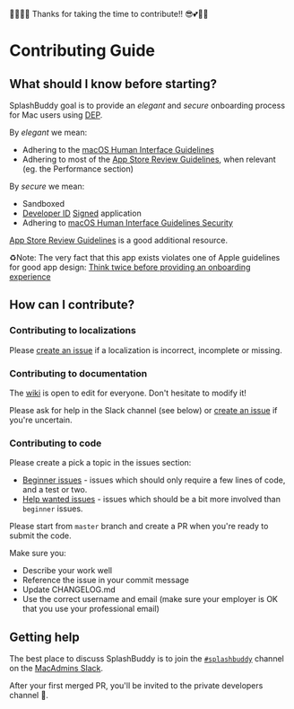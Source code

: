 👏🏼💕😎 Thanks for taking the time to contribute!! 😎💕👏🏼

# Contributing Guide

## What should I know before starting?

SplashBuddy goal is to provide an *elegant* and *secure* onboarding process for Mac users using [DEP](https://www.apple.com/business/dep/).

By *elegant* we mean:

- Adhering to the [macOS Human Interface Guidelines](https://developer.apple.com/library/content/documentation/UserExperience/Conceptual/OSXHIGuidelines/index.html#//apple_ref/doc/uid/20000957-CH4-SW1)
- Adhering to most of the [App Store Review Guidelines](https://developer.apple.com/app-store/review/guidelines/#performance), when relevant (eg. the Performance section)

By *secure* we mean:

- Sandboxed
- [Developer ID](https://developer.apple.com/developer-id/) [Signed](https://developer.apple.com/library/content/documentation/Security/Conceptual/CodeSigningGuide/Introduction/Introduction.html) application
- Adhering to [macOS Human Interface Guidelines Security](https://developer.apple.com/library/content/documentation/UserExperience/Conceptual/OSXHIGuidelines/Security.html)

[App Store Review Guidelines](https://developer.apple.com/app-store/review/guidelines/) is a good additional resource.

♻️Note: The very fact that this app exists violates one of Apple guidelines for good app design: [Think twice before providing an onboarding experience](https://developer.apple.com/library/content/documentation/UserExperience/Conceptual/OSXHIGuidelines/StartStop.html#//apple_ref/doc/uid/20000957-CH5-SW1)

## How can I contribute?

### Contributing to localizations

Please [create an issue](https://github.com/ftiff/SplashBuddy/issues/new) if a localization is incorrect, incomplete or missing.

### Contributing to documentation

The [wiki](https://github.com/ftiff/SplashBuddy/wiki) is open to edit for everyone. Don't hesitate to modify it!

Please ask for help in the Slack channel (see below) or [create an issue](https://github.com/ftiff/SplashBuddy/issues/new) if you're uncertain.

### Contributing to code

Please create a pick a topic in the issues section:

* [Beginner issues](https://github.com/ftiff/SplashBuddy/labels/beginner) - issues which should only require a few lines of code, and a test or two.
* [Help wanted issues](https://github.com/ftiff/SplashBuddy/labels/help%20wanted) - issues which should be a bit more involved than `beginner` issues.

Please start from `master` branch and create a PR when you're ready to submit the code.

Make sure you:

- Describe your work well
- Reference the issue in your commit message
- Update CHANGELOG.md
- Use the correct username and email (make sure your employer is OK that you use your professional email)

## Getting help

The best place to discuss SplashBuddy is to join the [`#splashbuddy`](https://macadmins.slack.com/messages/C2WAJA5RQ/) channel on the [MacAdmins Slack](https://macadmins.herokuapp.com).

After your first merged PR, you'll be invited to the private developers channel 👻.
